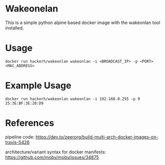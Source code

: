 # Wakeonelan
This is a simple python alpine based docker image with the wakeonlan tool installed.

# Usage
```
docker run hackerh/wakeonlan wakeonlan -i <BROADCAST_IP> -p <PORT> <MAC_ADDRESS>
```

# Example Usage
```
docker run hackerh/wakeonlan wakeonlan -i 192.168.0.255 -p 9 25:3E:BF:3E:28:D9
```

# References
pipeline code:
https://dev.to/zeerorg/build-multi-arch-docker-images-on-travis-5428

architecture/variant syntax for docker manifests:
https://github.com/moby/moby/issues/34875
